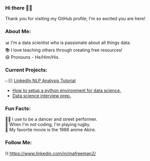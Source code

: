 ### Hi there 👋🏽
Thank you for visiting my GitHub profile, I'm so excited you are here!

### About Me:
📊  I'm a data scientist who is passionate about all things data.  
📚  I love teaching others through creating free resources!  
😄  Pronouns - He/Him/His.  

### Current Projects:  
👉🏽  [LinkedIn NLP Analysis Tutorial](https://github.com/mellamomark/linkedin-nlp-analysis/blob/master/README.md)
- [How to setup a python environment for data science.](https://github.com/mellamomark/setup-python-env)
- [Data science interview prep.](https://github.com/mellamomark/data-science-interview-prep)

### Fun Facts:  
🕺🏽  I use to be a dancer and street performer.  
🏉  When I'm not coding, I'm playing rugby.  
🎥  My favorite movie is the 1988 anime *Akira*.

### Follow Me:
⛓️ https://www.linkedin.com/in/mafreeman2/

<!--
**mellamomark/mellamomark** is a ✨ _special_ ✨ repository because its `README.md` (this file) appears on your GitHub profile.

Here are some ideas to get you started:

- 🔭 I’m currently working on ...
- 🌱 I’m currently learning ...
- 👯 I’m looking to collaborate on ...
- 🤔 I’m looking for help with ...
- 💬 Ask me about ...
- 📫 How to reach me: ...
- 😄 Pronouns: ...
- ⚡ Fun fact: ...
-->
